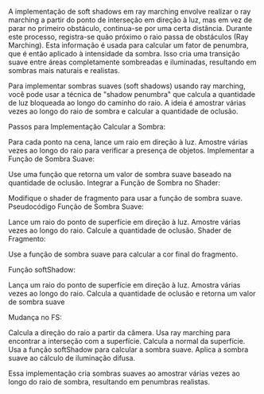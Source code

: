 A implementação de soft shadows em ray marching envolve realizar o ray marching a partir do ponto de interseção em direção à luz, mas em vez de parar no primeiro obstáculo, continua-se por uma certa distância. Durante este processo, registra-se quão próximo o raio passa de obstáculos (Ray Marching). Esta informação é usada para calcular um fator de penumbra, que é então aplicado à intensidade da sombra. Isso cria uma transição suave entre áreas completamente sombreadas e iluminadas, resultando em sombras mais naturais e realistas.




Para implementar sombras suaves (soft shadows) usando ray marching, você pode usar a técnica de "shadow penumbra" que calcula a quantidade de luz bloqueada ao longo do caminho do raio. A ideia é amostrar várias vezes ao longo do raio de sombra e calcular a quantidade de oclusão.

Passos para Implementação
Calcular a Sombra:

Para cada ponto na cena, lance um raio em direção à luz.
Amostre várias vezes ao longo do raio para verificar a presença de objetos.
Implementar a Função de Sombra Suave:

Use uma função que retorna um valor de sombra suave baseado na quantidade de oclusão.
Integrar a Função de Sombra no Shader:

Modifique o shader de fragmento para usar a função de sombra suave.
Pseudocódigo
Função de Sombra Suave:

Lance um raio do ponto de superfície em direção à luz.
Amostre várias vezes ao longo do raio.
Calcule a quantidade de oclusão.
Shader de Fragmento:

Use a função de sombra suave para calcular a cor final do fragmento.

Função softShadow:

Lança um raio do ponto de superfície em direção à luz.
Amostra várias vezes ao longo do raio.
Calcula a quantidade de oclusão e retorna um valor de sombra suave


Mudança no FS:

Calcula a direção do raio a partir da câmera.
Usa ray marching para encontrar a interseção com a superfície.
Calcula a normal da superfície.
Usa a função softShadow para calcular a sombra suave.
Aplica a sombra suave ao cálculo de iluminação difusa.


Essa implementação cria sombras suaves ao amostrar várias vezes ao longo do raio de sombra, resultando em penumbras realistas. 
